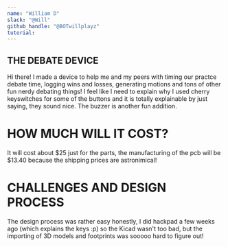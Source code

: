 ```yaml
---
name: "William D"
slack: "@Will"
github_handle: "@BOTwillplayz"
tutorial:
---
```


## THE DEBATE DEVICE
Hi there! I made a device to help me and my peers with timing our practce debate time, logging wins and losses, generating motions and tons of other fun nerdy debating things! I feel like I need to explain why I used cherry keyswitches for some of the buttons and it is totally explainable by just saying, they sound nice. The buzzer is another fun addition.
# HOW MUCH WILL IT COST?
It will cost about $25 just for the parts, the manufacturing of the pcb will be $13.40 because the shipping prices are astronimical!
# CHALLENGES AND DESIGN PROCESS
The design process was rather easy honestly, I did hackpad a few weeks ago (which explains the keys :p) so the Kicad wasn't too bad, but the importing of 3D models and footprints was sooooo hard to figure out!
